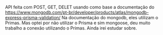 API feita com POST, GET, DELET usando como base a documentação do https://www.mongodb.com/pt-br/developer/products/atlas/mongodb-express-prisma-validation/
Na documentação do mongodb, eles utilizam o Primas.
Mas optei por não utilizar o Prisma e sim mongoose, deu muito trabalho a conexão utilizando o Primas.
Ainda irei estudar sobre.
